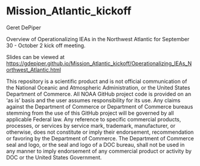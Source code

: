 # Mission_Atlantic_kickoff
Geret DePiper

Overview of Operationalizing IEAs in the Northwest Atlantic for September 30 - October 2 kick off meeting.

Slides can be viewed at <a>https://gdepiper.github.io/Mission_Atlantic_kickoff/Operationalizing_IEAs_Northwest_Atlantic.html</a>

This repository is a scientific product and is not official communication of the National Oceanic and Atmospheric Administration, or the United States Department of Commerce. All NOAA GitHub project code is provided on an ‘as is’ basis and the user assumes responsibility for its use. Any claims against the Department of Commerce or Department of Commerce bureaus stemming from the use of this GitHub project will be governed by all applicable Federal law. Any reference to specific commercial products, processes, or services by service mark, trademark, manufacturer, or otherwise, does not constitute or imply their endorsement, recommendation or favoring by the Department of Commerce. The Department of Commerce seal and logo, or the seal and logo of a DOC bureau, shall not be used in any manner to imply endorsement of any commercial product or activity by DOC or the United States Government.
